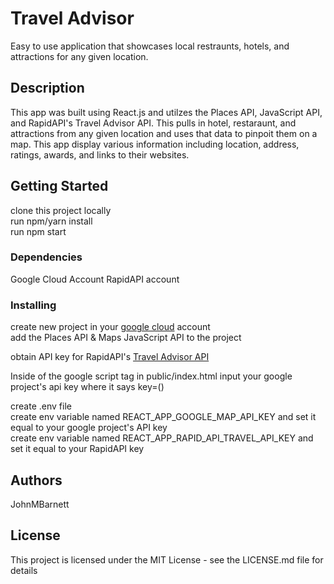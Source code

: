 # Travel Advisor

Easy to use application that showcases local restraunts, hotels, and attractions for any given location.

## Description

This app was built using React.js and utilzes the Places API, JavaScript API, and RapidAPI's Travel Advisor API. This pulls in hotel, restaraunt, and attractions from any 
given location and uses that data to pinpoit them on a map. This app display various information including location, address, ratings, awards, and links to their websites.

## Getting Started

clone this project locally  
run npm/yarn install  
run npm start  

### Dependencies

Google Cloud Account
RapidAPI account

### Installing

create new project in your [google cloud](https://cloud.google.com/) account  
add the Places API & Maps JavaScript API to the project  
  
obtain API key for RapidAPI's [Travel Advisor API](https://rapidapi.com/apidojo/api/travel-advisor/)  

Inside of the google script tag in public/index.html input your google project's api key where it says key=(<key>)
  
create .env file  
create env variable named REACT_APP_GOOGLE_MAP_API_KEY and set it equal to your google project's API key  
create env variable named REACT_APP_RAPID_API_TRAVEL_API_KEY and set it equal to your RapidAPI key  

## Authors

JohnMBarnett

## License

This project is licensed under the MIT License - see the LICENSE.md file for details
